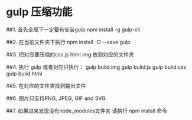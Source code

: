 # gulp 压缩功能

##1. 首先全局下一定要有安装gulp
npm install -g gulp-cli

##2. 在当前文件夹下执行
npm install -D --save gulp

##3. 把对应要压缩的css js html img 放到对应的文件夹

##4. 执行 gulp
或者对应只执行：
gulp bulid:img
gulp bulid:js
gulp bulid:css
gulp bulid:html

##5. 在对应的文件夹找到输出文件

##6. 图片只支持PNG, JPEG, GIF and SVG 

##7. 如果进来发现没有node_modules文件夹 请执行
   npm install 命令
